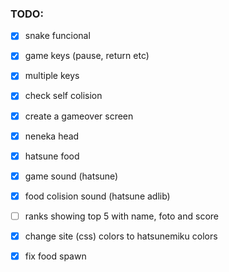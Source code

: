### TODO:
- [x] snake funcional
- [x] game keys (pause, return etc)
- [x] multiple keys
- [x] check self colision
- [x] create a gameover screen
- [x] neneka head
- [x] hatsune food
- [x] game sound (hatsune)
- [x] food colision sound (hatsune adlib)
- [ ] ranks showing top 5 with name, foto and score
- [x] change site (css) colors to hatsunemiku colors
- [x] fix food spawn

